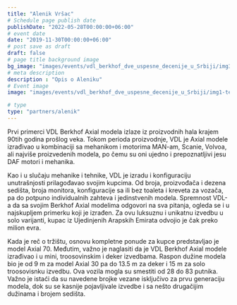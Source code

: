 ```yaml
---
title: "Alenik Vršac"
# Schedule page publish date
publishDate: "2022-05-28T00:00:00+06:00"
# event date
date: "2019-11-30T00:00:00+06:00"
# post save as draft
draft: false
# page title background image
bg_image: "images/events/vdl_berkhof_dve_uspesne_decenije_u_Srbiji/img3.jpg"
# meta description
description : "Opis o Aleniku"
# Event image
image: "images/events/vdl_berkhof_dve_uspesne_decenije_u_Srbiji/img1-test.jpg"

# type
type: "partners/alenik"
---
```


Prvi primerci VDL Berkhof Axial modela izlaze iz proizvodnih hala krajem 90tih godina prošlog veka. Tokom perioda proizvodnje, VDL je Axial modele izrađivao u kombinaciji sa mehanikom i motorima MAN-am, Scanie, Volvoa, ali najviše proizvedenih modela, po čemu su oni ujedno i prepoznatljivi jesu DAF motori i mehanika. 

Kao i u slučaju mehanike i tehnike, VDL je izradu i konfiguraciju unutrašnjosti prilagođavao svojim kupcima. Od broja, proizvođača i dezena sedišta, broja monitora, konfiguracije sa ili bez toaleta i kreveta za vozača, pa do potpuno individualnih zahteva i jedinstvenih modela. Spremnost VDL-a da sa svojim Berkhof Axial modelima odgovori na sva pitanja, ogleda se i u najskupljem primerku koji je izrađen. Za ovu luksuznu i unikatnu izvedbu u solo varijanti, kupac iz Ujedinjenih Arapskih Emirata odvojio je čak preko milion evra. 

Kada je reč o tržištu, osnovu kompletne ponude za kupce predstavljao je model Axial 70. Međutim, važno je naglasiti da je VDL Berkhof Axial modele izrađivao i u mini, troosovinskim i deker izvedbama. Raspon dužine modela bio je od 9 m za model Axial 30 pa do 13.5 m za deker i 15 m za solo troosovisnku izvedbu. Ova vozila mogla su smestiti od 28 do 83 putnika. Važno je istaći da su navedene brojke vezane isključivo za prvu generaciju modela, dok su se kasnije pojavljivale izvedbe i sa nešto drugačijim dužinama i brojem sedišta.